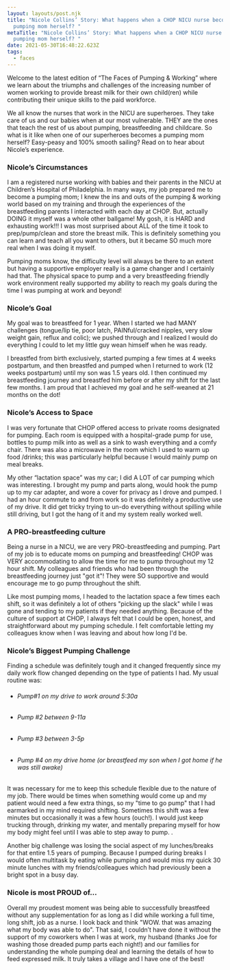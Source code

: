 ```yaml
---
layout: layouts/post.njk
title: "Nicole Collins’ Story: What happens when a CHOP NICU nurse becomes a
  pumping mom herself? "
metaTitle: "Nicole Collins’ Story: What happens when a CHOP NICU nurse becomes a
  pumping mom herself? "
date: 2021-05-30T16:48:22.623Z
tags:
  - faces
---
```

Welcome to the latest edition of “The Faces of Pumping & Working” where we learn about the triumphs and challenges of the increasing number of women working to provide breast milk for their own child(ren) while contributing their unique skills to the paid workforce. 

We all know the nurses that work in the NICU are superheroes. They take care of us and our babies when at our most vulnerable. THEY are the ones that teach the rest of us about pumping, breastfeeding and childcare. So what is it like when one of our superheroes becomes a pumping mom herself? Easy-peasy and 100% smooth sailing? Read on to hear about Nicole’s experience. 

### Nicole’s Circumstances

I am a registered nurse working with babies and their parents in the NICU at Children’s Hospital of Philadelphia. In many ways, my job prepared me to become a pumping mom; I knew the ins and outs of the pumping & working world based on my training and through the experiences of the breastfeeding parents I interacted with each day at CHOP. But, actually DOING it myself was a whole other ballgame! My gosh, it is HARD and exhausting work!!! I was most surprised about ALL of the time it took to prep/pump/clean and store the breast milk. This is definitely something you can learn and teach all you want to others, but it became SO much more real when I was doing it myself.

Pumping moms know, the difficulty level will always be there to an extent but having a supportive employer really is a game changer and I certainly had that. The physical space to pump and a very breastfeeding friendly work environment really supported my ability to reach my goals during the time I was pumping at work and beyond!

### Nicole’s Goal

My goal was to breastfeed for 1 year. When I started we had MANY challenges (tongue/lip tie, poor latch, PAINful/cracked nipples, very slow weight gain, reflux and colic); we pushed through and I realized I would do everything I could to let my little guy wean himself when he was ready. 

I breastfed from birth exclusively, started pumping a few times at 4 weeks postpartum, and then breastfed and pumped when I returned to work (12 weeks postpartum) until my son was 1.5 years old. I then continued my breastfeeding journey and breastfed him before or after my shift for the last few months. I am proud that I achieved my goal and he self-weaned at 21 months on the dot!

### Nicole’s Access to Space

I was very fortunate that CHOP offered access to private rooms designated for pumping. Each room is equipped with a hospital-grade pump for use, bottles to pump milk into as well as a sink to wash everything and a comfy chair. There was also a microwave in the room which I used to warm up food /drinks; this was particularly helpful because I would mainly pump on meal breaks.

My other “lactation space” was my car; I did A LOT of car pumping which was interesting. I brought my pump and parts along, would hook the pump up to my car adapter, and wore a cover for privacy as I drove and pumped. I had an hour commute to and from work so it was definitely a productive use of my drive. It did get tricky trying to un-do everything without spilling while still driving, but I got the hang of it and my system really worked well. 

### A PRO-breastfeeding culture

Being a nurse in a NICU, we are very PRO-breastfeeding and pumping. Part of my job is to educate moms on pumping and breastfeeding! CHOP was VERY accommodating to allow the time for me to pump throughout my 12 hour shift. My colleagues and friends who had been through the breastfeeding journey just "got it"! They were SO supportive and would encourage me to go pump throughout the shift.

Like most pumping moms, I headed to the lactation space a few times each shift, so it was definitely a lot of others "picking up the slack" while I was gone and tending to my patients if they needed anything. Because of the culture of support at CHOP, I always felt that I could be open, honest, and straightforward about my pumping schedule. I felt comfortable letting my colleagues know when I was leaving and about how long I'd be. 

### Nicole’s Biggest Pumping Challenge

Finding a schedule was definitely tough and it changed frequently since my daily work flow changed depending on the type of patients I had. My usual routine was:

* ###### Pump#1 on my drive to work around 5:30a
* ###### Pump #2 between 9-11a
* ###### Pump #3 between 3-5p
* ###### Pump #4 on my drive home (or breastfeed my son when I got home if he was still awake)

It was necessary for me to keep this schedule flexible due to the nature of my job. There would be times when something would come up and my patient would need a few extra things, so my "time to go pump" that I had earmarked in my mind required shifting. Sometimes this shift was a few minutes but occasionally it was a few hours (ouch!). I would just keep trucking through, drinking my water, and mentally preparing myself for how my body might feel until I was able to step away to pump. .

Another big challenge was losing the social aspect of my lunches/breaks for that entire 1.5 years of pumping. Because I pumped during breaks I would often multitask by eating while pumping and would miss my quick 30 minute lunches with my friends/colleagues which had previously been a bright spot in a busy day.

### Nicole is most PROUD of...

Overall my proudest moment was being able to successfully breastfeed without any supplementation for as long as I did while working a full time, long shift, job as a nurse. I look back and think "WOW. that was amazing what my body was able to do". That said, I couldn’t have done it without the support of my coworkers when I was at work, my husband (thanks Joe for washing those dreaded pump parts each night!) and our families for understanding the whole pumping deal and learning the details of how to feed expressed milk. It truly takes a village and I have one of the best!